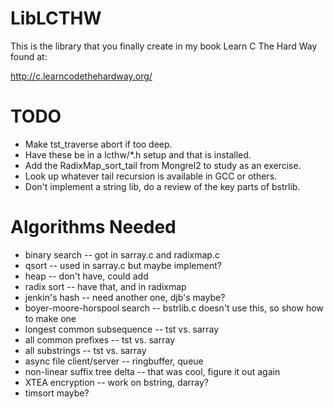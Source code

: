 LibLCTHW
========

This is the library that you finally create in my book Learn C The Hard Way found at:

http://c.learncodethehardway.org/

TODO
====

* Make tst_traverse abort if too deep.
* Have these be in a lcthw/*.h setup and that is installed.
* Add the RadixMap_sort_tail from Mongrel2 to study as an exercise.
* Look up whatever tail recursion is available in GCC or others.
* Don't implement a string lib, do a review of the key parts of bstrlib.


Algorithms Needed
=================

* binary search -- got in sarray.c and radixmap.c
* qsort -- used in sarray.c but maybe implement?
* heap -- don't have, could add
* radix sort -- have that, and in radixmap
* jenkin's hash -- need another one, djb's maybe?
* boyer-moore-horspool search -- bstrlib.c doesn't use this, so show how to make one
* longest common subsequence -- tst vs. sarray
* all common prefixes -- tst vs. sarray
* all substrings -- tst vs. sarray
* async file client/server -- ringbuffer, queue
* non-linear suffix tree delta -- that was cool, figure it out again
* XTEA encryption -- work on bstring, darray?
* timsort maybe?

